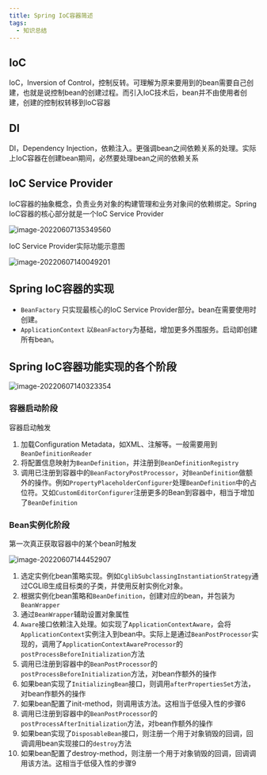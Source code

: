 ```yaml
---
title: Spring IoC容器简述
tags: 
  - 知识总结
---
```


## IoC

IoC，Inversion of Control，控制反转。可理解为原来要用到的bean需要自己创建，也就是说控制bean的创建过程。而引入IoC技术后，bean并不由使用者创建，创建的控制权转移到IoC容器

<!--more-->

## DI

DI，Dependency Injection，依赖注入。更强调bean之间依赖关系的处理。实际上IoC容器在创建bean期间，必然要处理bean之间的依赖关系

## IoC Service Provider

IoC容器的抽象概念，负责业务对象的构建管理和业务对象间的依赖绑定。Spring IoC容器的核心部分就是一个IoC Service Provider

![image-20220607135349560](https://oliver-blog.oss-cn-shenzhen.aliyuncs.com/202206071353198.png)

IoC Service Provider实际功能示意图

![image-20220607140049201](https://oliver-blog.oss-cn-shenzhen.aliyuncs.com/202206071400322.png)



## Spring IoC容器的实现

* `BeanFactory` 只实现最核心的IoC Service Provider部分。bean在需要使用时创建。
* `ApplicationContext` 以`BeanFactory`为基础，增加更多外围服务。启动即创建所有bean。

## Spring IoC容器功能实现的各个阶段

![image-20220607140323354](https://oliver-blog.oss-cn-shenzhen.aliyuncs.com/202206071403377.png)

### 容器启动阶段

容器启动触发

1. 加载Configuration Metadata，如XML、注解等。一般需要用到`BeanDefinitionReader`
2. 将配置信息映射为`BeanDefinition`，并注册到`BeanDefinitionRegistry`
3. 调用已注册到容器中的`BeanFactoryPostProcessor`，对`BeanDefinition`做额外的操作。例如`PropertyPlaceholderConfigurer`处理`BeanDefinition`中的占位符。又如`CustomEditorConfigurer`注册更多的Bean到容器中，相当于增加了`BeanDefinition`

### Bean实例化阶段

第一次真正获取容器中的某个bean时触发

![image-20220607144452907](https://oliver-blog.oss-cn-shenzhen.aliyuncs.com/202206071444360.png)

1. 选定实例化bean策略实现。例如`CglibSubclassingInstantiationStrategy`通过CGLIB生成目标类的子类，并使用反射实例化对象。
2. 根据实例化bean策略和`BeanDefinition`，创建对应的bean，并包装为`BeanWrapper`
3. 通过`BeanWrapper`辅助设置对象属性
4. `Aware`接口依赖注入处理。如实现了`ApplicationContextAware`，会将`ApplicationContext`实例注入到bean中。实际上是通过`BeanPostProcessor`实现的，调用了`ApplicationContextAwareProcessor`的`postProcessBeforeInitialization`方法
5. 调用已注册到容器中的`BeanPostProcessor`的`postProcessBeforeInitialization`方法，对bean作额外的操作
6. 如果bean实现了`InitializingBean`接口，则调用`afterPropertiesSet`方法，对bean作额外的操作
7. 如果bean配置了init-method，则调用该方法。这相当于低侵入性的步骤6
8. 调用已注册到容器中的`BeanPostProcessor`的`postProcessAfterInitialization`方法，对bean作额外的操作
9. 如果bean实现了`DisposableBean`接口，则注册一个用于对象销毁的回调，回调调用bean实现接口的`destroy`方法
10. 如果bean配置了destroy-method，则注册一个用于对象销毁的回调，回调调用该方法。这相当于低侵入性的步骤9

